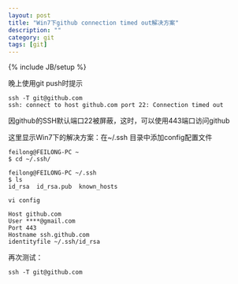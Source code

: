 ```yaml
---
layout: post
title: "Win7下github connection timed out解决方案"
description: ""
category: git
tags: [git]
---
```

{% include JB/setup %}

晚上使用git push时提示
	
	ssh -T git@github.com
	ssh: connect to host github.com port 22: Connection timed out

因github的SSH默认端口22被屏蔽，这时，可以使用443端口访问github

这里显示Win7下的解决方案：在~/.ssh 目录中添加config配置文件

	feilong@FEILONG-PC ~
	$ cd ~/.ssh/
	
	feilong@FEILONG-PC ~/.ssh
	$ ls
	id_rsa  id_rsa.pub  known_hosts

	vi config

	Host github.com
	User ****@gmail.com
	Port 443
	Hostname ssh.github.com
	identityfile ~/.ssh/id_rsa

再次测试：

	ssh -T git@github.com
	


